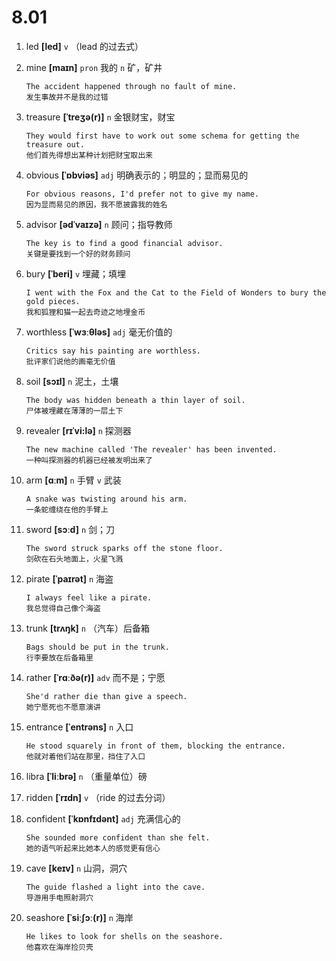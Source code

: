 # 8.01

1. led **[led]** `v` （lead 的过去式）

2. mine **[maɪn]** `pron` 我的 `n` 矿，矿井

   ```
   The accident happened through no fault of mine.
   发生事故并不是我的过错
   ```

3. treasure **[ˈtreʒə(r)]** `n` 金银财宝，财宝

   ```
   They would first have to work out some schema for getting the treasure out.
   他们首先得想出某种计划把财宝取出来
   ```

4. obvious **[ˈɒbviəs]** `adj` 明确表示的；明显的；显而易见的

   ```
   For obvious reasons, I'd prefer not to give my name.
   因为显而易见的原因，我不愿披露我的姓名
   ```

5. advisor **[ədˈvaɪzə]** `n` 顾问；指导教师

   ```
   The key is to find a good financial advisor.
   关键是要找到一个好的财务顾问
   ```

6. bury **[ˈberi]** `v` 埋藏；填埋

   ```
   I went with the Fox and the Cat to the Field of Wonders to bury the gold pieces.
   我和狐狸和猫一起去奇迹之地埋金币
   ```

7. worthless **[ˈwɜːθləs]** `adj` 毫无价值的

   ```
   Critics say his painting are worthless.
   批评家们说他的画毫无价值
   ```

8. soil **[sɔɪl]** `n` 泥土，土壤

   ```
   The body was hidden beneath a thin layer of soil.
   尸体被埋藏在薄薄的一层土下
   ```

9. revealer **[rɪˈvi:lə]** `n` 探测器

   ```
   The new machine called 'The revealer' has been invented.
   一种叫探测器的机器已经被发明出来了
   ```

10. arm **[ɑːm]** `n` 手臂 `v` 武装

    ```
    A snake was twisting around his arm.
    一条蛇缠绕在他的手臂上
    ```

11. sword **[sɔːd]** `n` 剑；刀

    ```
    The sword struck sparks off the stone floor.
    剑砍在石头地面上，火星飞溅
    ```

12. pirate **[ˈpaɪrət]** `n` 海盗

    ```
    I always feel like a pirate.
    我总觉得自己像个海盗
    ```

13. trunk **[trʌŋk]** `n` （汽车）后备箱

    ```
    Bags should be put in the trunk.
    行李要放在后备箱里
    ```

14. rather **[ˈrɑːðə(r)]** `adv` 而不是；宁愿

    ```
    She'd rather die than give a speech.
    她宁愿死也不愿意演讲
    ```

15. entrance **[ˈentrəns]** `n` 入口

    ```
    He stood squarely in front of them, blocking the entrance.
    他就对着他们站在那里，挡住了入口
    ```

16. libra **[ˈliːbrə]** `n` （重量单位）磅

17. ridden **[ˈrɪdn]** `v` （ride 的过去分词）

18. confident **[ˈkɒnfɪdənt]** `adj` 充满信心的

    ```
    She sounded more confident than she felt.
    她的语气听起来比她本人的感觉更有信心
    ```

19. cave **[keɪv]** `n` 山洞，洞穴

    ```
    The guide flashed a light into the cave.
    导游用手电照射洞穴
    ```

20. seashore **[ˈsiːʃɔː(r)]** `n` 海岸
    ```
    He likes to look for shells on the seashore.
    他喜欢在海岸捡贝壳
    ```
